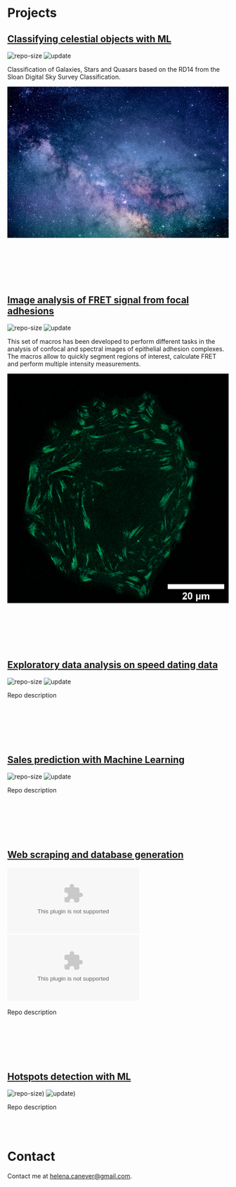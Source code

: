# Projects

## [Classifying celestial objects with ML](https://github.com/HelenaCanever/Classifying-celestial-objects-with-ML)

![repo-size](https://shields.io/github/repo-size/HelenaCanever/Classifying-celestial-objects-with-ML)
![update](https://badges.pufler.dev/updated/HelenaCanever/Classifying-celestial-objects-with-ML)

Classification of Galaxies, Stars and Quasars based on the RD14 from the Sloan Digital Sky Survey Classification. 

![jeremy-thomas-E0AHdsENmDg-unsplash.jpg](https://github.com/HelenaCanever/Classifying-celestial-objects-with-ML/blob/main/jeremy-thomas-E0AHdsENmDg-unsplash.jpg)




<br/><br/>


<br/><br/>
## [Image analysis of FRET signal from focal adhesions](https://github.com/HelenaCanever/Image-analysis)

![repo-size](https://shields.io/github/repo-size/HelenaCanever/Image-analysis)
![update](https://badges.pufler.dev/updated/HelenaCanever/Image-analysis)

This set of macros has been developed to perform different tasks in the analysis of confocal and spectral images of epithelial adhesion complexes. The macros allow to quickly segment regions of interest, calculate FRET and perform multiple intensity measurements.

![Image%20(15)VINTS_LD%20scalebar%20and%20zoomin.png](https://github.com/HelenaCanever/Image-analysis/blob/main/Image%20(15)VINTS_LD%20scalebar%20and%20zoomin.png)



<br/><br/>


<br/><br/>
## [Exploratory data analysis on speed dating data](https://github.com/HelenaCanever/EDA-on-speed-dating-data)

![repo-size](https://shields.io/github/repo-size/HelenaCanever/EDA-on-speed-dating-data)
![update](https://badges.pufler.dev/updated/HelenaCanever/EDA-on-speed-dating-data)

Repo description 

<br/><br/>


<br/><br/>
## [Sales prediction with Machine Learning](https://github.com/HelenaCanever/Sales-Prediction-with-ML)

![repo-size](https://shields.io/github/repo-size/HelenaCanever/Sales-Prediction-with-ML)
![update](https://badges.pufler.dev/updated/HelenaCanever/Sales-Prediction-with-ML)

Repo description 

<br/><br/>


<br/><br/>
## [Web scraping and database generation](https://github.com/HelenaCanever/Web-scarping-and-database-generation-from-bookings.com)

![repo-size](https://shields.io/github/repo-size/HelenaCanever/Web-scarping-and-database-generation-from-bookings.com)
![update](https://badges.pufler.dev/updated/HelenaCanever/Web-scarping-and-database-generation-from-bookings.com)

Repo description 

<br/><br/>


<br/><br/>
## [Hotspots detection with ML](https://github.com/HelenaCanever/Hotspot-detection-with-ML)

![repo-size](https://shields.io/github/repo-size/HelenaCanever/Hotspot-detection-with-ML))
![update](https://badges.pufler.dev/updated/HelenaCanever/Hotspot-detection-with-ML))

Repo description 






<br/><br/>
# Contact
Contact me at [helena.canever@gmail.com](mailto:helena.canever@gmail.com).

<br/><br/>
